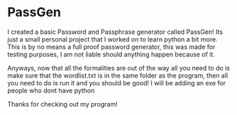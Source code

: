 # PassGen
I created a basic Password and Passphrase generator called PassGen! Its just a small personal project that I worked on to learn python a bit more. This is by no means a full proof password generator, this was made for testing purposes, I am not liable should anything happen because of it.


Anyways, now that all the formalities are out of the way all you need to do is make sure that the wordlist.txt is in the same folder as the program, then all you need to do is run it and you should be good! I will be adding an exe for people who dont have python


Thanks for checking out my program!
